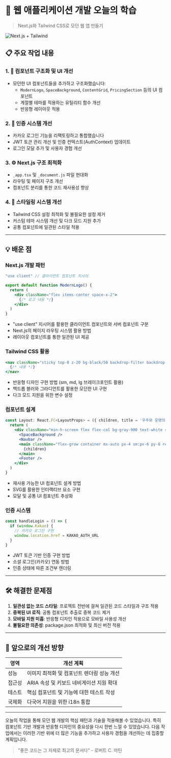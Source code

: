 # 🚀 웹 애플리케이션 개발 오늘의 학습

> Next.js와 Tailwind CSS로 모던 웹 앱 만들기

![Next.js + Tailwind](https://miro.medium.com/max/1400/1*KDMx1YspSrBcFJG-NDZgDg.png)

## 📋 주요 작업 내용

### 1. 🧩 컴포넌트 구조화 및 UI 개선
- 모던한 UI 컴포넌트들을 추가하고 구조화했습니다:
  - `ModernLogo`, `SpaceBackground`, `ContentGrid`, `PricingSection` 등의 UI 컴포넌트
  - 계절별 테마를 적용하는 유틸리티 함수 개선
  - 반응형 레이아웃 적용

### 2. 🔐 인증 시스템 개선
- 카카오 로그인 기능을 리팩토링하고 통합했습니다
- JWT 토큰 관리 개선 및 인증 컨텍스트(AuthContext) 업데이트
- 로그인 모달 추가 및 사용자 경험 개선

### 3. ⚙️ Next.js 구조 최적화
- `_app.tsx` 및 `_document.js` 파일 현대화
- 라우팅 및 페이지 구조 개선
- 컴포넌트 분리를 통한 코드 재사용성 향상

### 4. 🎨 스타일링 시스템 개선
- Tailwind CSS 설정 최적화 및 불필요한 설정 제거
- 커스텀 테마 시스템 개선 및 다크 모드 지원 추가
- 공통 컴포넌트에 일관된 스타일 적용

---

## 💡 배운 점

### Next.js 개발 패턴
```jsx
"use client" // 클라이언트 컴포넌트 지시어

export default function ModernLogo() {
  return (
    <div className="flex items-center space-x-2">
      {/* 로고 내용 */}
    </div>
  )
}
```

- "use client" 지시어를 활용한 클라이언트 컴포넌트와 서버 컴포넌트 구분
- Next.js의 페이지 라우팅 시스템 활용 방법
- 레이아웃 컴포넌트를 통한 일관된 UI 제공

### Tailwind CSS 활용
```jsx
<nav className="sticky top-0 z-20 bg-black/50 backdrop-filter backdrop-blur-md">
  {/* 내용 */}
</nav>
```

- 반응형 디자인 구현 방법 (sm, md, lg 브레이크포인트 활용)
- 백드롭 블러와 그라디언트를 활용한 모던한 UI 구현
- 다크 모드 지원을 위한 변수 설정

### 컴포넌트 설계
```jsx
const Layout: React.FC<LayoutProps> = ({ children, title = '우주와 운명의 길' }) => {
  return (
    <div className="min-h-screen flex flex-col bg-gray-900 text-white relative">
      <SpaceBackground />
      <Navbar />
      <main className="flex-grow container mx-auto px-4 sm:px-6 py-8 relative z-10">
        {children}
      </main>
      <Footer />
    </div>
  )
}
```

- 재사용 가능한 UI 컴포넌트 설계 방법
- SVG를 활용한 인터랙티브 요소 구현
- 모달 및 공통 UI 컴포넌트 추상화

### 인증 시스템
```jsx
const handleLogin = () => {
  if (window.Kakao) {
    // 카카오 로그인 구현
    window.location.href = KAKAO_AUTH_URL
  }
}
```

- JWT 토큰 기반 인증 구현 방법
- 소셜 로그인(카카오) 연동 방법
- 인증 상태에 따른 조건부 렌더링

---

## 🛠️ 해결한 문제점

1. **일관성 없는 코드 스타일**: 프로젝트 전반에 걸쳐 일관된 코드 스타일과 구조 적용
2. **중복된 UI 로직**: 공통 컴포넌트 추출로 중복 코드 제거
3. **모바일 지원 미흡**: 반응형 디자인 적용으로 모바일 사용성 개선
4. **불필요한 의존성**: package.json 최적화 및 최신 버전 적용

---

## 🔮 앞으로의 개선 방향

| 영역 | 개선 계획 |
|------|-----------|
| 성능 | 이미지 최적화 및 컴포넌트 렌더링 성능 개선 |
| 접근성 | ARIA 속성 및 키보드 네비게이션 지원 확대 |
| 테스트 | 핵심 컴포넌트 및 기능에 대한 테스트 작성 |
| 국제화 | 다국어 지원을 위한 i18n 통합 |

---

오늘의 작업을 통해 모던 웹 개발의 핵심 패턴과 기술을 적용해볼 수 있었습니다. 특히 컴포넌트 기반 개발과 반응형 디자인의 중요성을 다시 한번 느낄 수 있었습니다. 다음 작업에서는 이러한 기반 위에 더 많은 기능을 추가하고 사용자 경험을 개선하는 데 집중할 계획입니다.

> "좋은 코드는 그 자체로 최고의 문서다" - 로버트 C. 마틴